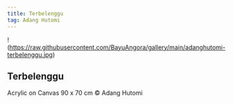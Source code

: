 ```yaml
---
title: Terbelenggu
tag: Adang Hutomi
---
```


!(https://raw.githubusercontent.com/BayuAngora/gallery/main/adanghutomi-terbelenggu.jpg)

## Terbelenggu
Acrylic on Canvas
90 x 70 cm
© Adang Hutomi
